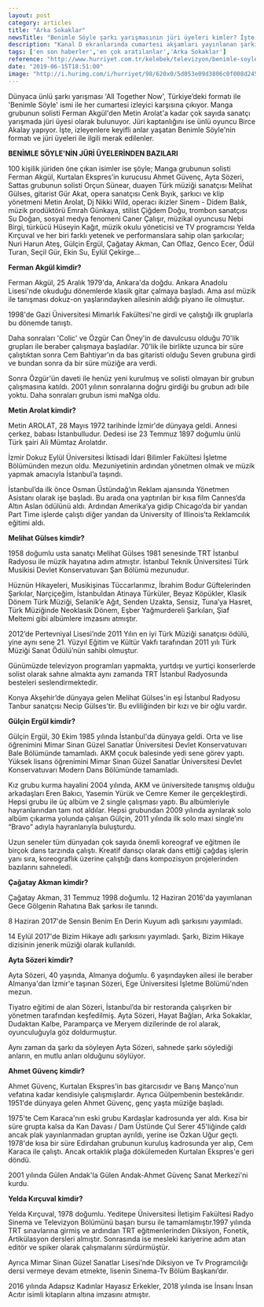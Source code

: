 ```yaml
---
layout: post
category: articles
title: "Arka Sokaklar"
newsTitle: "Benimle Söyle şarkı yarışmasının jüri üyeleri kimler? İşte Benimle Söyle'nin formatı"
description: "Kanal D ekranlarında cumartesi akşamları yayınlanan şarkı yarışması Benimle Söyle, her hafta eğlenceli anlara sahne olmaya devam ediyor. Sunuculuğunu Enis Arıkan'ın yaptığı yarışma, 100 farklı jüri üyesi ve değişik formatı ile dikkatleri üzerine çekiyor. Peki, Benimle Söyle şarkı yarışmasının jüri üyeleri kimler? Benimle Söyle'nin formatı nasıl? İşte, o konu ile ilgili bilgiler."
tags: ['en son haberler','en çok aratılanlar','Arka Sokaklar']
reference: "http://www.hurriyet.com.tr/kelebek/televizyon/benimle-soyle-sarki-yarismasinin-juri-uyeleri-kimler-iste-benimle-soylenin-formati-41245381"
date: "2019-06-15T18:51:00"
image: "http://i.hurimg.com/i/hurriyet/98/620x0/5d053e09d3806c0f008d2458.jpg"
---
```


<p>D&uuml;nyaca &uuml;nl&uuml; şarkı yarışması 'All Together Now', T&uuml;rkiye&rsquo;deki formatı ile 'Benimle S&ouml;yle' ismi ile her cumartesi izleyici karşısına &ccedil;ıkıyor. Manga grubunun solisti Ferman Akg&uuml;l'den Metin Arolat'a kadar &ccedil;ok sayıda sanat&ccedil;ı yarışmada j&uuml;ri &uuml;yesi olarak bulunuyor. J&uuml;ri kaptanlığını ise &uuml;nl&uuml; oyuncu Birce Akalay yapıyor. İşte, izleyenlere keyifli anlar yaşatan Benimle S&ouml;yle'nin formatı ve j&uuml;ri &uuml;yeleri ile ilgili merak edilenler.</p>
<p><strong>BENİMLE S&Ouml;YLE'NİN J&Uuml;Rİ &Uuml;YELERİNDEN BAZILARI</strong></p>
<p>100 kişilik j&uuml;riden &ouml;ne &ccedil;ıkan isimler ise ş&ouml;yle; Manga grubunun solisti Ferman Akg&uuml;l, Kurtalan Ekspres&rsquo;in kurucusu Ahmet G&uuml;ven&ccedil;, Ayta S&ouml;zeri, Sattas grubunun solisti Or&ccedil;un S&uuml;near, duayen T&uuml;rk m&uuml;ziği sanat&ccedil;ısı Melihat G&uuml;lses, gitarist G&uuml;r Akat, opera sanat&ccedil;ısı Cenk Bıyık, şarkıcı ve klip y&ouml;netmeni Metin Arolat, Dj Nikki Wild, operacı ikizler Sinem - Didem Balık, m&uuml;zik prod&uuml;kt&ouml;r&uuml; Emrah G&uuml;nkaya, stilist &Ccedil;iğdem Doğu, trombon sanat&ccedil;ısı Su Doğan, sosyal medya fenomeni Caner &Ccedil;alışır, m&uuml;zikal oyuncusu Nebi Birgi, t&uuml;rk&uuml;c&uuml; H&uuml;seyin Kağıt, m&uuml;zik okulu y&ouml;neticisi ve TV programcısı Yelda Kır&ccedil;uval ve her biri farklı yetenek ve performanslara sahip olan şarkıcılar; Nuri Harun Ateş, G&uuml;l&ccedil;in Erg&uuml;l, &Ccedil;ağatay Akman, Can Oflaz, Genco Ecer, &Ouml;d&uuml;l Turan, Se&ccedil;il G&uuml;r, Ekin Su, Eyl&uuml;l &Ccedil;ekirge...</p>
<p><strong>Ferman Akg&uuml;l kimdir?</strong></p>
<p>Ferman Akg&uuml;l, 25 Aralık 1979'da, Ankara'da doğdu. Ankara Anadolu Lisesi'nde okuduğu d&ouml;nemlerde klasik gitar &ccedil;almaya başladı. Ama asıl m&uuml;zik ile tanışması dokuz-on yaşlarındayken ailesinin aldığı piyano ile olmuştur.</p>
<p>1998'de Gazi &Uuml;niversitesi Mimarlık Fak&uuml;ltesi'ne girdi ve &ccedil;alıştığı ilk gruplarla bu d&ouml;nemde tanıştı.</p>
<p>Daha sonraları 'Colic' ve &Ouml;zg&uuml;r Can &Ouml;ney'in de davulcusu olduğu 70'lik grupları ile beraber &ccedil;alışmaya başladılar. 70'lik ile birlikte uzunca bir s&uuml;re &ccedil;alıştıktan sonra Cem Bahtiyar'ın da bas gitaristi olduğu Seven grubuna girdi ve bundan sonra da bir s&uuml;re m&uuml;ziğe ara verdi.</p>
<p>Sonra &Ouml;zg&uuml;r'&uuml;n daveti ile hen&uuml;z yeni kurulmuş ve solisti olmayan bir grubun &ccedil;alışmasına katıldı. 2001 yılının sonralarına doğru girdiği bu grubun adı bile yoktu. Daha sonraları grubun ismi maNga oldu.</p>
<p><strong>Metin Arolat kimdir?</strong></p>
<p>Metin AROLAT, 28 Mayıs 1972 tarihinde İzmir'de d&uuml;nyaya geldi. Annesi &ccedil;erkez, babası İstanbulludur. Dedesi ise 23 Temmuz 1897 doğumlu &uuml;nl&uuml; T&uuml;rk şairi Ali M&uuml;mtaz Arolatdır.</p>
<p>İzmir Dokuz Eyl&uuml;l &Uuml;niversitesi İktisadi İdari Bilimler Fak&uuml;ltesi İşletme B&ouml;l&uuml;m&uuml;nden mezun oldu. Mezuniyetinin ardından y&ouml;netmen olmak ve m&uuml;zik yapmak amacıyla İstanbul&rsquo;a taşındı.</p>
<p>İstanbul&rsquo;da ilk &ouml;nce Osman &Uuml;st&uuml;ndağ&lsquo;ın Reklam ajansında Y&ouml;netmen Asistanı olarak işe başladı. Bu arada ona yaptırılan bir kısa film Cannes&lsquo;da Altın Aslan &ouml;d&uuml;l&uuml;n&uuml; aldı. Ardından Amerika&lsquo;ya gidip Chicago&lsquo;da bir yandan Part Time işlerde &ccedil;alıştı diğer yandan da University of Illinois&rsquo;ta Reklamcılık eğitimi aldı.</p>
<p><strong>Melihat G&uuml;lses kimdir?</strong></p>
<p>1958 doğumlu usta sanat&ccedil;ı Melihat G&uuml;lses 1981 senesinde TRT İstanbul Radyosu ile m&uuml;zik hayatına adım atmıştır. İstanbul Teknik &Uuml;niversitesi T&uuml;rk Musikisi Devlet Konservatuvarı Şan B&ouml;l&uuml;m&uuml; mezunudur.</p>
<p>H&uuml;zn&uuml;n Hikayeleri, Musikişinas T&uuml;ccarlarımız, İbrahim Bodur G&uuml;ftelerinden Şarkılar, Nar&ccedil;i&ccedil;eğim, İstanbuldan Atinaya T&uuml;rk&uuml;ler, Beyaz K&ouml;p&uuml;kler, Klasik D&ouml;nem T&uuml;rk M&uuml;ziği, Selanik&rsquo;e Ağıt, Senden Uzakta, Sensiz, Tuna&rsquo;ya Hasret, T&uuml;rk M&uuml;ziğinde Neoklasik D&ouml;nem, Eşber Yağmurdereli Şarkıları, Şiaf Meltemi gibi alb&uuml;mlere imzasını atmıştır.</p>
<p>2012&rsquo;de Pertevniyal Lisesi&rsquo;nde 2011 Yılın en iyi T&uuml;rk M&uuml;ziği sanat&ccedil;ısı &ouml;d&uuml;l&uuml;, yine aynı sene 21. Y&uuml;zyıl Eğitim ve K&uuml;lt&uuml;r Vakfı tarafından 2011 yılı T&uuml;rk M&uuml;ziği Sanat &Ouml;d&uuml;l&uuml;&rsquo;n&uuml;n sahibi olmuştur.</p>
<p>G&uuml;n&uuml;m&uuml;zde televizyon programları yapmakta, yurtdışı ve yurti&ccedil;i konserlerde solist olarak sahne almakta aynı zamanda TRT İstanbul Radyosunda besteleri seslendirmektedir.</p>
<p>Konya Akşehir&rsquo;de d&uuml;nyaya gelen Melihat G&uuml;lses'in eşi İstanbul Radyosu Tanbur sanat&ccedil;ısı Necip G&uuml;lses&rsquo;tir. Bu evliliğinden bir kızı ve bir oğlu vardır.</p>
<p><strong>G&uuml;l&ccedil;in Erg&uuml;l kimdir?</strong></p>
<p>G&uuml;l&ccedil;in Erg&uuml;l, 30 Ekim 1985 yılında İstanbul'da d&uuml;nyaya geldi. Orta ve lise &ouml;ğrenimini Mimar Sinan G&uuml;zel Sanatlar &Uuml;niversitesi Devlet Konservatuvarı Bale B&ouml;l&uuml;m&uuml;nde tamamladı. AKM &ccedil;ocuk balesinde yedi sene g&ouml;rev yaptı. Y&uuml;ksek lisans &ouml;ğrenimini Mimar Sinan G&uuml;zel Sanatlar &Uuml;niversitesi Devlet Konservatuvarı Modern Dans B&ouml;l&uuml;m&uuml;nde tamamladı.</p>
<p>Kız grubu kurma hayalini 2004 yılında, AKM ve &uuml;niversitede tanışmış olduğu arkadaşları Eren Bakıcı, Yasemin Y&uuml;r&uuml;k ve Cemre Kemer ile ger&ccedil;ekleştirdi. Hepsi grubu ile &uuml;&ccedil; alb&uuml;m ve 2 single &ccedil;alışması yaptı. Bu alb&uuml;mleriyle hayranlarından tam not aldılar. Hepsi grubundan 2009 yılında ayrılarak solo alb&uuml;m &ccedil;ıkarma yolunda &ccedil;alışan G&uuml;l&ccedil;in, 2011 yılında ilk solo maxi single&rsquo;ını &ldquo;Bravo&rdquo; adıyla hayranlarıyla buluşturdu.</p>
<p>Uzun seneler t&uuml;m d&uuml;nyadan &ccedil;ok sayıda &ouml;nemli koreograf ve eğitmen ile bir&ccedil;ok dans tarzında &ccedil;alıştı. Kreatif dans&ccedil;ı olarak dans ettiği &ccedil;ağdaş işlerin yanı sıra, koreograflık &uuml;zerine &ccedil;alıştığı dans kompozisyon projelerinden bazılarını sahneledi.</p>
<p><strong>&Ccedil;ağatay Akman kimdir?</strong></p>
<p>&Ccedil;ağatay Akman, 31 Temmuz 1998 doğumlu. 12 Haziran 2016'da yayımlanan Gece G&ouml;lgenin Rahatına Bak şarkısı ile tanındı.</p>
<p>8 Haziran 2017'de Sensin Benim En Derin Kuyum adlı şarkısını yayımladı.</p>
<p>14 Eyl&uuml;l 2017'de Bizim Hikaye adlı şarkısını yayımladı. Şarkı, Bizim Hikaye dizisinin jenerik m&uuml;ziği olarak kullanıldı.</p>
<p><strong>Ayta S&ouml;zeri kimdir?</strong></p>
<p>Ayta S&ouml;zeri, 40 yaşında, Almanya doğumlu. 6 yaşındayken ailesi ile beraber Almanya'dan İzmir'e taşınan S&ouml;zeri, Ege &Uuml;niversitesi İşletme B&ouml;l&uuml;m&uuml;'nden mezun.</p>
<p>Tiyatro eğitimi de alan S&ouml;zeri, İstanbul&rsquo;da bir restoranda &ccedil;alışırken bir y&ouml;netmen tarafından keşfedilmiş. Ayta S&ouml;zeri, Hayat Bağları, Arka Sokaklar, Dudaktan Kalbe, Parampar&ccedil;a ve Meryem dizilerinde de rol alarak, oyunculuğuyla g&ouml;z doldurmuştur.</p>
<p>Aynı zaman da şarkı da s&ouml;yleyen Ayta S&ouml;zeri, sahnede şarkı s&ouml;ylediği anların, en mutlu anları olduğunu s&ouml;yl&uuml;yor.</p>
<p><strong>Ahmet G&uuml;ven&ccedil; kimdir?</strong></p>
<p>Ahmet G&uuml;ven&ccedil;, Kurtalan Ekspres'in bas gitarcısıdır ve Barış Man&ccedil;o'nun vefatına kadar kendisiyle &ccedil;alışmışlardır. Ayrıca G&uuml;lpembenin bestek&acirc;rıdır. 1951'de d&uuml;nyaya gelen Ahmet G&uuml;ven&ccedil;, gen&ccedil; yaşta m&uuml;ziğe başladı.</p>
<p>1975'te Cem Karaca'nın eski grubu Kardaşlar kadrosunda yer aldı. Kısa bir s&uuml;re grupta kalsa da Kan Davası / Dam &Uuml;st&uuml;nde &Ccedil;ul Serer 45'liğinde &ccedil;aldı ancak plak yayınlanmadan gruptan ayrıldı, yerine ise &Ouml;zkan Uğur ge&ccedil;ti. 1978'de kısa bir s&uuml;re Edirdahan grubunun kuruluş kadrosunda yer alıp, Cem Karaca ile &ccedil;alıştı. Ancak ortaklık plağa d&ouml;k&uuml;lemeden Kurtalan Ekspres'e geri d&ouml;nd&uuml;.</p>
<p>2001 yılında G&uuml;len Andak'la G&uuml;len Andak-Ahmet G&uuml;ven&ccedil; Sanat Merkezi'ni kurdu.</p>
<p><strong>Yelda Kır&ccedil;uval kimdir?</strong></p>
<p>Yelda Kır&ccedil;uval, 1978 doğumlu. Yeditepe &Uuml;niversitesi İletişim Fak&uuml;ltesi Radyo Sinema ve Televizyon B&ouml;l&uuml;m&uuml;n&uuml; başarı bursu ile tamamlamıştır.1997 yılında TRT sınavlarına girmiş ve ardından TRT eğitmenlerinden Diksiyon, Fonetik, Artik&uuml;lasyon dersleri almıştır. Sonrasında ise mesleki kariyerine adım atan edit&ouml;r ve spiker olarak &ccedil;alışmalarını s&uuml;rd&uuml;rm&uuml;şt&uuml;r.</p>
<p>Ayrıca Mimar Sinan G&uuml;zel Sanatlar Lisesi&rsquo;nde Diksiyon ve Tv Programcılığı dersi vermeye devam etmekte, lisenin Sinema-Tv B&ouml;l&uuml;m Başkanı&rsquo;dır.</p>
<p>2016 yılında Adapsız Kadınlar Hayasız Erkekler, 2018 yılında ise İnsanı İnsan Acıtır isimli kitapların altına imzasını atmıştır.</p>
<p>&nbsp;</p>